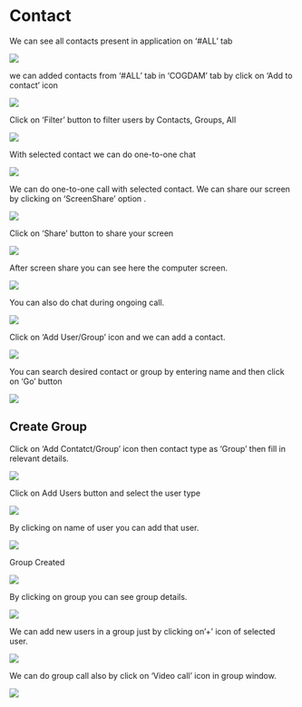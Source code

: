 # Contact

We can see all contacts present in application on ‘\#ALL’ tab

![](../.gitbook/assets/contacts.png)

we can added contacts from ‘\#ALL’ tab in ‘COGDAM’ tab by click on ‘Add to contact’ icon

![](../.gitbook/assets/image%20%28194%29.png)

Click on ‘Filter’ button to filter users by Contacts, Groups, All

![](../.gitbook/assets/image%20%28229%29.png)

With selected contact we can do one-to-one chat

![](../.gitbook/assets/image%20%2836%29.png)

We can do one-to-one call with selected contact. We can share our screen by clicking on ‘ScreenShare’ option .

![](../.gitbook/assets/image%20%2815%29.png)

Click on ‘Share’ button to share your screen

![](../.gitbook/assets/image%20%28134%29.png)

After screen share you can see here the computer screen.

![](../.gitbook/assets/image%20%28136%29.png)

You can also do chat during ongoing call.

![](../.gitbook/assets/image%20%28255%29.png)

Click on ‘Add User/Group’ icon and we can add a contact.

![](../.gitbook/assets/image%20%2810%29.png)

You can search desired contact or group by entering name and then click on ‘Go’ button

![](../.gitbook/assets/image%20%28225%29.png)

##  **Create Group**

Click on ‘Add Contatct/Group’ icon then contact type as ‘Group’ then fill in relevant details.

![](../.gitbook/assets/image%20%28254%29.png)

Click on Add Users button and select the user type

![](../.gitbook/assets/image%20%2866%29.png)

By clicking on name of user you can add that user.

![](../.gitbook/assets/image%20%28205%29.png)

Group Created

![](../.gitbook/assets/image.png)

By clicking on group you can see group details.

![](../.gitbook/assets/image%20%28285%29.png)

We can add new users in a group just by clicking on’+’ icon of selected user.

![](../.gitbook/assets/image%20%28170%29.png)

We can do group call also by click on ‘Video call’ icon in group window.

![](../.gitbook/assets/image%20%2814%29.png)





